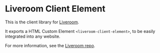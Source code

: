 # Liveroom Client Element

This is the client library for [Liveroom](https://liveroom.app).

It exports a HTML Custom Element `<liveroom-client-element>`, to be easily integrated into any website.

For more information, see the [Liveroom repo](https://github.com/liveroom-app/liveroom).
